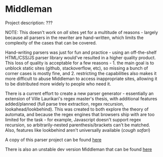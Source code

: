 # Middleman

Project description: ???

NOTE: This doesn't work on *all* sites yet for a multitude of reasons - largely because all parsers in the rewriter are hand-written, which limits the complexity of the cases that can be covered. 

Hand-writing parsers was just for fun and practice - using an off-the-shelf HTML/CSS/JS parser library would've resulted in a higher quality product. This loss of quality is acceptable for a few reasons - 1. the main goal is to unblock static sites (github, stackoverflow, etc), so missing a bunch of corner cases is mostly fine, and 2. restricting the capabilities also makes it more difficult to abuse Middleman to access inappropriate sites, allowing it to be distributed more widely to people who need it.

There is a current effort to create a new parser generator - essentially an extension of Ville Laurikari's regex master's thesis, with additional features added/planned (full parse tree extraction, regex recursion, lookahead/lookbehind). This was created to both explore the theory of automata, and because the regex engines that browsers ship with are too limited for the task - for example, Javascript doesn't support regex recursion, so arbitrarily-nested parenthesis/brackets can't be matched. Also, features like lookbehind aren't universally available (*cough safari*)

A copy of this parser project can be found [here](https://replit.com/@ndrewxie/FSMRegex#src/)

There is also an unstable dev version Middleman that can be found [here](https://replit.com/@ndrewxie/passthrough/) 
